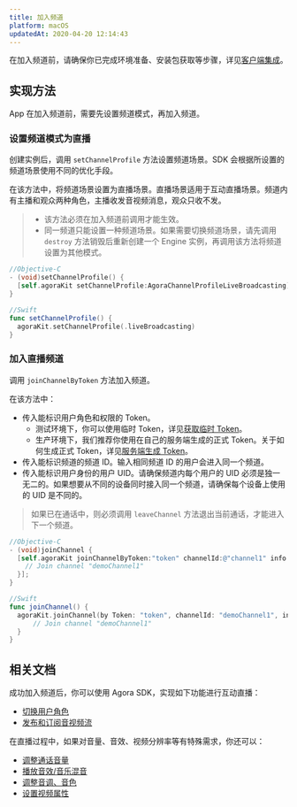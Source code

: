 ```yaml
---
title: 加入频道
platform: macOS
updatedAt: 2020-04-20 12:14:43
---
```


在加入频道前，请确保你已完成环境准备、安装包获取等步骤，详见[客户端集成](/cn/Interactive%20Broadcast/mac_video)。

## 实现方法

App 在加入频道前，需要先设置频道模式，再加入频道。

### 设置频道模式为直播

创建实例后，调用 `setChannelProfile` 方法设置频道场景。SDK 会根据所设置的频道场景使用不同的优化手段。

在该方法中，将频道场景设置为直播场景。直播场景适用于互动直播场景。频道内有主播和观众两种角色，主播收发音视频消息，观众只收不发。

> - 该方法必须在加入频道前调用才能生效。
> - 同一频道只能设置一种频道场景。如果需要切换频道场景，请先调用 `destroy` 方法销毁后重新创建一个 Engine 实例，再调用该方法将频道设置为其他模式。

```objective-c
//Objective-C
- (void)setChannelProfile() {
  [self.agoraKit setChannelProfile:AgoraChannelProfileLiveBroadcasting]
}
```

```swift
//Swift
func setChannelProfile() {
  agoraKit.setChannelProfile(.liveBroadcasting)
}
```

### 加入直播频道

调用 `joinChannelByToken` 方法加入频道。

在该方法中：

- 传入能标识用户角色和权限的 Token。
  - 测试环境下，你可以使用临时 Token，详见[获取临时 Token](token#get-a-temporary-token)。
  - 生产环境下，我们推荐你使用在自己的服务端生成的正式 Token。关于如何生成正式 Token，详见[服务端生成 Token](./token_server)。
- 传入能标识频道的频道 ID。输入相同频道 ID 的用户会进入同一个频道。
- 传入能标识用户身份的用户 UID。请确保频道内每个用户的 UID 必须是独一无二的。如果想要从不同的设备同时接入同一个频道，请确保每个设备上使用的 UID 是不同的。

> 如果已在通话中，则必须调用 `leaveChannel` 方法退出当前通话，才能进入下一个频道。

```objective-c
//Objective-C
- (void)joinChannel {
  [self.agoraKit joinChannelByToken:"token" channelId:@"channel1" info:nil uid:0 joinSuccess:^(NSString *channel, NSUInteger uid, NSInteger elapsed) {
    // Join channel "demoChannel1"
  }];
}
```

```swift
//Swift
func joinChannel() {
  agoraKit.joinChannel(by Token: "token", channelId: "demoChannel1", info:nil, uid:0){[weak self] (sid, uid, elapsed) -> Void in
      // Join channel "demoChannel1"
  }
}
```

## 相关文档

成功加入频道后，你可以使用 Agora SDK，实现如下功能进行互动直播：

- [切换用户角色](/cn/Interactive%20Broadcast/role_mac)
- [发布和订阅音视频流](/cn/Interactive%20Broadcast/publish_mac_live)

在直播过程中，如果对音量、音效、视频分辨率等有特殊需求，你还可以：

- [调整通话音量](/cn/Interactive%20Broadcast/volume_mac)
- [播放音效/音乐混音](/cn/Interactive%20Broadcast/audio_effect_mixing_apple)
- [调整音调、音色](/cn/Interactive%20Broadcast/voice_effect_mac)
- [设置视频属性](/cn/Interactive%20Broadcast/videoProfile_mac)
